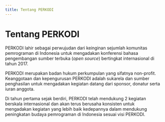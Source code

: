 ```yaml
---
title: Tentang PERKODI
---
```


# Tentang PERKODI

PERKODI lahir sebagai perwujudan dari keinginan sejumlah komunitas pemrograman di Indonesia untuk mengadakan konferensi bahasa pengembangan sumber terbuka (*open source*) bertingkat internasional di tahun 2017.

PERKODI merupakan badan hukum perkumpulan yang sifatnya non-profit. Keanggotaan dan kepengurusan PERKODI adalah sukarela dan sumber penghasilan untuk mengadakan kegiatan datang dari sponsor, donatur serta iuran anggota.

Di tahun pertama sejak berdiri, PERKODI telah mendukung 2 kegiatan berskala internasional dan akan terus berusaha konsisten untuk mengadakan kegiatan yang lebih baik kedepannya dalam mendukung peningkatan budaya pemrograman di Indonesia sesuai visi PERKODI.
